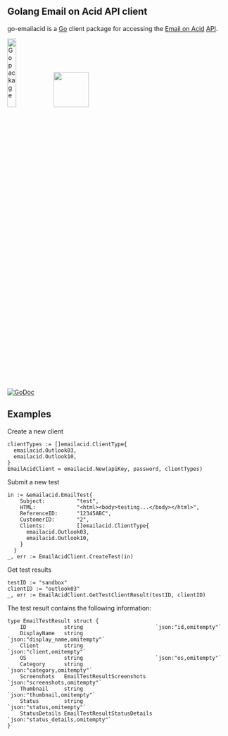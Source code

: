 Golang Email on Acid API client
------------------------
go-emailacid is a [Go](http://golang.org/) client package for accessing the [Email on Acid](https://www.emailonacid.com) [API](https://api.emailonacid.com/docs/latest/overview).

<a href="http://golang.org"><img alt="Go package" src="https://golang.org/doc/gopher/appenginegophercolor.jpg" width="20%" /></a>
<a href="http://trello.com"><img src="https://www.emailonacid.com/images/logos/white-splat.png" style="height: 80px; margin-bottom: 2em;"></a>

[![GoDoc](https://godoc.org/github.com/diogogmt/go-emailacid?status.png)](https://godoc.org/github.com/diogogmt/go-emailacid)


## Examples

Create a new client

```golang
clientTypes := []emailacid.ClientType{
  emailacid.Outlook03,
  emailacid.Outlook10,
}
EmailAcidClient = emailacid.New(apiKey, password, clientTypes)
```

Submit a new test

```golang
in := &emailacid.EmailTest{
    Subject:          "test",
    HTML:             "<html><body>testing...</body></html>",
    ReferenceID:      "12345ABC",
    CustomerID:       "2",
    Clients:          []emailacid.ClientType{
      emailacid.Outlook03,
      emailacid.Outlook10,
    }
  }
_, err := EmailAcidClient.CreateTest(in)
```

Get test results

```golang
testID := "sandbox"
clientID := "outlook03"
_, err := EmailAcidClient.GetTestClientResult(testID, clientID)
```

The test result contains the following information:
```golang
type EmailTestResult struct {
	ID            string                       `json:"id,omitempty"`
	DisplayName   string                       `json:"display_name,omitempty"`
	Client        string                       `json:"client,omitempty"`
	OS            string                       `json:"os,omitempty"`
	Category      string                       `json:"category,omitempty"`
	Screenshots   EmailTestResultScreenshots   `json:"screenshots,omitempty"`
	Thumbnail     string                       `json:"thumbnail,omitempty"`
	Status        string                       `json:"status,omitempty"`
	StatusDetails EmailTestResultStatusDetails `json:"status_details,omitempty"`
}
```

